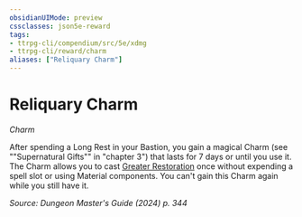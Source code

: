 ```yaml
---
obsidianUIMode: preview
cssclasses: json5e-reward
tags:
- ttrpg-cli/compendium/src/5e/xdmg
- ttrpg-cli/reward/charm
aliases: ["Reliquary Charm"]
---
```

# Reliquary Charm
*Charm*  

After spending a Long Rest in your Bastion, you gain a magical Charm (see ""Supernatural Gifts"" in "chapter 3") that lasts for 7 days or until you use it. The Charm allows you to cast [Greater Restoration](greater-restoration-xphb.md) once without expending a spell slot or using Material components. You can't gain this Charm again while you still have it.

*Source: Dungeon Master's Guide (2024) p. 344*
